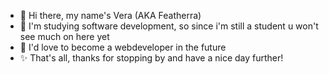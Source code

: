 - 👋 Hi there, my name's Vera (AKA Featherra)
- 🌱 I'm studying software development, so since i'm still a student u won't see much on here yet
- 💞️ I'd love to become a webdeveloper in the future
- ✨ That's all, thanks for stopping by and have a nice day further!

<!---
Featherra/Featherra is a ✨ special ✨ repository because its `README.md` (this file) appears on your GitHub profile.
You can click the Preview link to take a look at your changes.
--->
